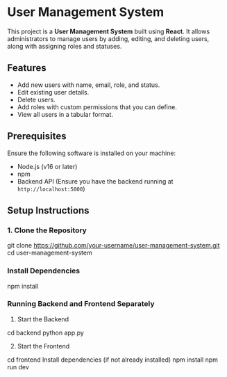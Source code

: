 # User Management System

This project is a **User Management System** built using **React**. It allows administrators to manage users by adding, editing, and deleting users, along with assigning roles and statuses.

## Features
- Add new users with name, email, role, and status.
- Edit existing user details.
- Delete users.
- Add roles with custom permissions that you can define.
- View all users in a tabular format.

## Prerequisites
Ensure the following software is installed on your machine:
- Node.js (v16 or later)
- npm
- Backend API (Ensure you have the backend running at `http://localhost:5000`)

## Setup Instructions

### 1. Clone the Repository

git clone https://github.com/your-username/user-management-system.git
cd user-management-system


### Install Dependencies

npm install



### Running Backend and Frontend Separately

1. Start the Backend

cd backend
python app.py


2. Start the Frontend

cd frontend
Install dependencies (if not already installed)
npm install
npm run dev




